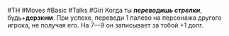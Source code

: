 #TH #Moves #Basic #Talks #Giri 
Когда ты ***переводишь стрелки***, будь+**дерзким**. При успехе, переведи 1 палево на персонажа другого игрока, не получая его. На 7—9 он записывает за тобой +1 долг.